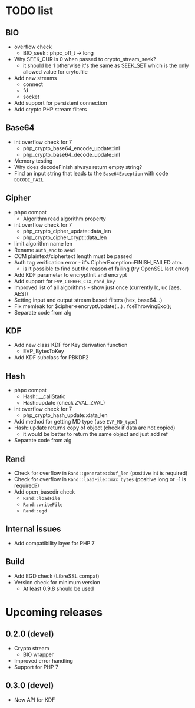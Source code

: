 # TODO list

## BIO
- overflow check
  - BIO_seek : phpc_off_t -> long
- Why SEEK_CUR is 0 when passed to crypto_stream_seek?
  - it should be 1 otherwise it's the same as SEEK_SET which is the only allowed value for cryto.file
- Add new streams
  - connect
  - fd
  - socket
- Add support for persistent connection
- Add crypto PHP stream filters

## Base64
- int overflow check for 7
  - php_crypto_base64_encode_update::inl
  - php_crypto_base64_decode_update::inl
- Memory testing
- Why does decodeFinish always return empty string?
- Find an input string that leads to the `Base64Exception` with code `DECODE_FAIL`

## Cipher
- phpc compat
  - Algorithm read algorithm property
- int overflow check for 7
  - php_crypto_cipher_update::data_len
  - php_crypto_cipher_crypt::data_len
- limit algorithm name len
- Rename `auth_enc` to `aead`
- CCM plaintext/ciphertext length must be passed
- Auth tag verification error - it's CipherException::FINISH_FAILED atm.
  - is it possible to find out the reason of failing (try OpenSSL last error)
- Add KDF parameter to encryptInit and encrypt
- Add support for `EVP_CIPHER_CTX_rand_key`
- Improved list of all algorithms - show just once (currently lc, uc [aes, AES])
- Setting input and output stream based filters (hex, base64...)
- Fix memleak for $cipher->encryptUpdate(...) . fceThrowingExc();
- Separate code from alg

## KDF
- Add new class KDF for Key derivation function
  - EVP_BytesToKey
- Add KDF subclass for PBKDF2

## Hash
- phpc compat
  - Hash::__callStatic
  - Hash::update (check ZVAL_ZVAL)
- int overflow check for 7
  - php_crypto_hash_update::data_len
- Add method for getting MD type (use `EVP_MD_type`)
- Hash::update returns copy of object (check if data are not copied)
  - it would be better to return the same object and just add ref
- Separate code from alg

## Rand
- Check for overflow in `Rand::generate::buf_len` (positive int is required)
- Check for overflow in `Rand::loadFile::max_bytes` (positive long or -1 is required?)
- Add open_basedir check
  - `Rand::loadFile`
  - `Rand::writeFile`
  - `Rand::egd`

## Internal issues
- Add compatibility layer for PHP 7

## Build
- Add EGD check (LibreSSL compat)
- Version check for minimum version
  - At least 0.9.8 should be used

# Upcoming releases

## 0.2.0 (devel)
- Crypto stream
  - BIO wrapper
- Improved error handling
- Support for PHP 7

## 0.3.0 (devel)
- New API for KDF

